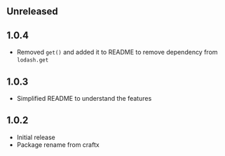 ## Unreleased

## 1.0.4
- Removed `get()` and added it to README to remove dependency from `lodash.get`

## 1.0.3
- Simplified README to understand the features
## 1.0.2
- Initial release
- Package rename from craftx